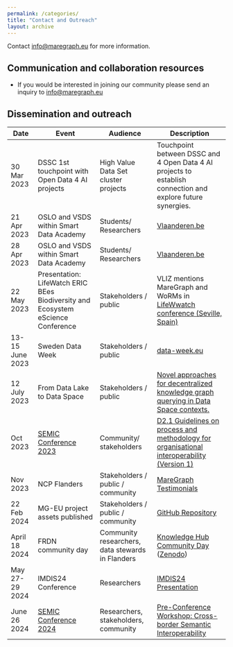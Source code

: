 ```yaml
---
permalink: /categories/
title: "Contact and Outreach"
layout: archive
---
```


Contact [info@maregraph.eu](mailto:info@maregraph.eu) for more information. 

## Communication and collaboration resources

- If you would be interested in joining our community please send an inquiry to [info@maregraph.eu](mailto:info@maregraph.eu)


## Dissemination and outreach

| Date            | Event                                 |  Audience                   | Description                                            |
|------------------|-----------------------------------------------------------------------|-----------------------------------|--------------------------------------------------------------------------|
| 30 Mar 2023     | DSSC 1st touchpoint with Open Data 4 AI projects                    | High Value Data Set cluster projects                   | Touchpoint between DSSC and 4 Open Data 4 AI projects to establish connection and explore future synergies. |
| 21 Apr 2023     | OSLO and VSDS within Smart Data Academy | Students/ Researchers                  | [Vlaanderen.be](https://dynamicforms.crmiv.vlaanderen.be/EventModule/Page/Show/5f7cc069-8a9f-4bcc-bf2c-22e2d2f4cfd0?PreFillIds=c9ba174c-cc44-ed11-bba3-0022489fd897,fe64e3a2-dec3-ed11-83ff-0022489fd897)                                                            |                                                                          |
| 28 Apr 2023     | OSLO and VSDS within Smart Data Academy | Students/ Researchers                  | [Vlaanderen.be](https://dynamicforms.crmiv.vlaanderen.be/EventModule/Page/Show/5f7cc069-8a9f-4bcc-bf2c-22e2d2f4cfd0?PreFillIds=c9ba174c-cc44-ed11-bba3-0022489fd897,fe64e3a2-dec3-ed11-83ff-0022489fd897)                                                              |                                                                          |
| 22 May 2023     | Presentation: LifeWatch ERIC BEes Biodiversity and Ecosystem eScience Conference                        | Stakeholders / public             |         VLIZ mentions MareGraph and WoRMs in [LifeWwatch conference (Seville, Spain)](https://www.lifewatch.eu/bees-2023/)                                                                 |
| 13-15 June 2023 | Sweden Data Week              |      Stakeholders / public                             |       [data-week.eu](https://data-week.eu/)                                                                   |
| 12 July 2023    | From Data Lake to Data Space                 | Stakeholders / public             | [Novel approaches for decentralized knowledge graph querying in Data Space contexts.](https://www.youtube.com/watch?v=gY3dXxZmDok&ab_channel=FAIR-EASE) |
| Oct 2023        | [SEMIC Conference 2023](https://semic2023.eu/)                                              |    Community/ stakeholders                               |          [D2.1 Guidelines on process and methodology for organisational interoperability (Version 1)](https://zenodo.org/records/8167337#:~:text=MareGraph%20aims%20to%20bring%20together%20and)                   |
| Nov 2023        | NCP Flanders  |       Stakeholders / public / community                            |   [MareGraph Testimonials](https://ncpflanders.be/testimonials/maregraph-towards-an-interoperable-marine-knowledge-graph)                                                                       |
| 22 Feb 2024     | MG-EU project assets published                                       |  Stakeholders / public / community  |     [GitHub Repository](https://github.com/MareGraph-EU/assets)                                                              |
| April 18 2024   | FRDN community day                                                  | Community researchers, data stewards in Flanders |  [Knowledge Hub Community Day](https://tessafwo.idloom.events/knowledge-hub-community-day-VLIZ)  ([Zenodo](https://zenodo.org/communities/frdn/records?q=&l=list&p=1&s=10&sort=newest)) |
| May 27-29 2024  | IMDIS24 Conference                                                            | Researchers                       | [IMDIS24 Presentation](https://bit.ly/imdis24-day1-tech-157-portier)  |
| June 26 2024    | [SEMIC Conference 2024](https://semic2024.eu/)                                                   | Researchers, stakeholders, community | [Pre-Conference Workshop: Cross-border Semantic Interoperability](https://www.youtube.com/watch?v=3TXLDbpkRzQ&list=PLTqrUzsdFBKZmeePo_C8WnKrRGg6cG5K_&index=2&t=1s&ab_channel=InteroperableEurope)


